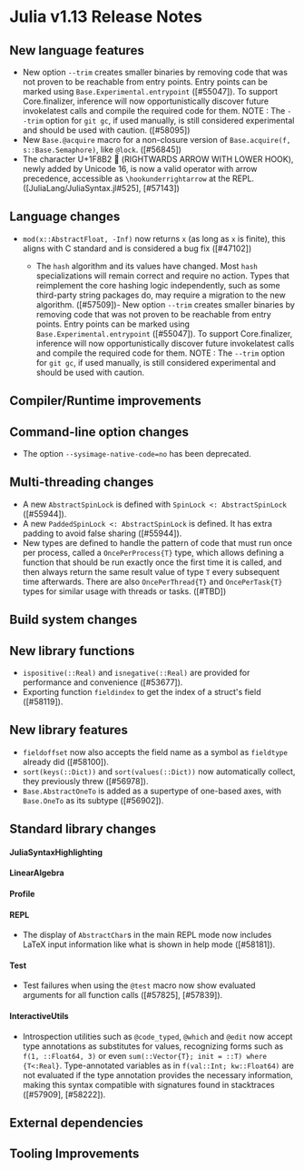 # Julia v1.13 Release Notes

## New language features

- New option `--trim` creates smaller binaries by removing code that was not proven to be reachable from
  entry points. Entry points can be marked using `Base.Experimental.entrypoint` ([#55047]). To support
  Core.finalizer, inference will now opportunistically discover future invokelatest calls and compile
  the required code for them.
  NOTE : The `--trim` option for `git gc`, if used manually, is still considered experimental and should be used with caution. ([#58095])
- New `Base.@acquire` macro for a non-closure version of `Base.acquire(f, s::Base.Semaphore)`, like `@lock`. ([#56845])
- The character U+1F8B2 🢲 (RIGHTWARDS ARROW WITH LOWER HOOK), newly added by Unicode 16,
  is now a valid operator with arrow precedence, accessible as `\hookunderrightarrow` at the REPL.
  ([JuliaLang/JuliaSyntax.jl#525], [#57143])

## Language changes

- `mod(x::AbstractFloat, -Inf)` now returns `x` (as long as `x` is finite), this aligns with C standard and
  is considered a bug fix ([#47102])

  - The `hash` algorithm and its values have changed. Most `hash` specializations will remain correct and require no action. Types that reimplement the core hashing logic independently, such as some third-party string packages do, may require a migration to the new algorithm. ([#57509])- New option `--trim` creates smaller binaries by removing code that was not proven to be reachable from
    entry points. Entry points can be marked using `Base.Experimental.entrypoint` ([#55047]). To support
    Core.finalizer, inference will now opportunistically discover future invokelatest calls and compile
    the required code for them.
    NOTE : The `--trim` option for `git gc`, if used manually, is still considered experimental and should be used with caution.

## Compiler/Runtime improvements

## Command-line option changes

- The option `--sysimage-native-code=no` has been deprecated.

## Multi-threading changes

- A new `AbstractSpinLock` is defined with `SpinLock <: AbstractSpinLock` ([#55944]).
- A new `PaddedSpinLock <: AbstractSpinLock` is defined. It has extra padding to avoid false sharing ([#55944]).
- New types are defined to handle the pattern of code that must run once per process, called
  a `OncePerProcess{T}` type, which allows defining a function that should be run exactly once
  the first time it is called, and then always return the same result value of type `T`
  every subsequent time afterwards. There are also `OncePerThread{T}` and `OncePerTask{T}` types for
  similar usage with threads or tasks. ([#TBD])

## Build system changes

## New library functions

- `ispositive(::Real)` and `isnegative(::Real)` are provided for performance and convenience ([#53677]).
- Exporting function `fieldindex` to get the index of a struct's field ([#58119]).

## New library features

- `fieldoffset` now also accepts the field name as a symbol as `fieldtype` already did ([#58100]).
- `sort(keys(::Dict))` and `sort(values(::Dict))` now automatically collect, they previously threw ([#56978]).
- `Base.AbstractOneTo` is added as a supertype of one-based axes, with `Base.OneTo` as its subtype ([#56902]).

## Standard library changes

#### JuliaSyntaxHighlighting

#### LinearAlgebra

#### Profile

#### REPL

- The display of `AbstractChar`s in the main REPL mode now includes LaTeX input information like what is shown in help mode ([#58181]).

#### Test

- Test failures when using the `@test` macro now show evaluated arguments for all function calls ([#57825], [#57839]).

#### InteractiveUtils

- Introspection utilities such as `@code_typed`, `@which` and `@edit` now accept type annotations as substitutes for values, recognizing forms such as `f(1, ::Float64, 3)` or even `sum(::Vector{T}; init = ::T) where {T<:Real}`. Type-annotated variables as in `f(val::Int; kw::Float64)` are not evaluated if the type annotation provides the necessary information, making this syntax compatible with signatures found in stacktraces ([#57909], [#58222]).

## External dependencies

## Tooling Improvements

<!--- generated by NEWS-update.jl: -->
